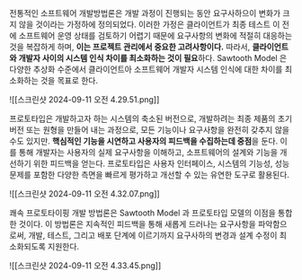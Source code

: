 전통적인 소프트웨어 개발방법론은 개발 과정이 진행되는 동안 요구사하으이 변화가 크지 않을 것이라는 가정하에 정의되었다. 이러한 가정은 클라이언트가 최종 테스트 이 전에 소프트웨어 운영 상태를 검토하기 어렵기 때문에 요구사항의 변화에 적절히 대응하는 것을 복잡하게 하며, **이는 프로젝트 관리에서 중요한 고려사항이다.**  따라서, **클라이언트와 개발자 사이의 시스템 인식 차이를 최소화하는 것이 필요**하다. Sawtooth Model 은 다양한 추상화 수준에서 클라이언트아 소프트웨어 개발자 시스템 인식에 대한 차이를 최소화하는 것을 목표로 한다.

![[스크린샷 2024-09-11 오전 4.29.51.png]]

프로토타입은 개발하고자 하는 시스템의 축소된 버전으로, 개발하려는 최종 제품의 초기 버전 또는 원형을 만들어 내는 과정으로, 모든 기능이나 요구사항을 완전히 갖추지 않을 수도 있지만. **핵심적인 기능을 시연하고 사용자의 피드백을 수집하는데 중점**을 둔다. 이를 통해 개발자는 사용자의 실제 요구사항을 이해하고, 소프트웨어의 설계와 기능을 개선하기 위한 피드백을 얻는다. 프로토타입은 사용자 인터페이스, 시스템의 기능성, 성능 문제를 포함한 다양한 측면을 빠르게 평가하고 개선할 수 있는 유연한 도구로 활용된다. 

![[스크린샷 2024-09-11 오전 4.32.07.png]]

쾌속 프로토타이핑 개발 방법론은 Sawtooth Model 과 프로토타입 모델의 이점을 통합한 것이다. 이 방법론은 지속적인 피드백을 통해 새롭게 드러나는 요구사항을 파악함으로써, 개발, 테스트, 그리고 배포 단계에 이르기까지 요구사하의 변경과 설계 수정이 최소화되도록 지원한다. 

![[스크린샷 2024-09-11 오전 4.33.45.png]]